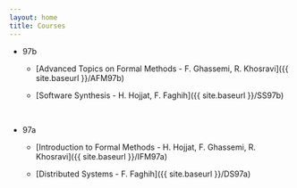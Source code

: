 ```yaml
---
layout: home
title: Courses
---
```


+ 97b

	- [Advanced Topics on Formal Methods - F. Ghassemi, R. Khosravi]({{ site.baseurl }}/AFM97b)

	- [Software Synthesis - H. Hojjat, F. Faghih]({{ site.baseurl }}/SS97b)

<br>

+ 97a

	- [Introduction to Formal Methods - H. Hojjat, F. Ghassemi, R. Khosravi]({{ site.baseurl }}/IFM97a)

	- [Distributed Systems - F. Faghih]({{ site.baseurl }}/DS97a)
